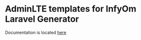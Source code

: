 AdminLTE templates for InfyOm Laravel Generator
================================================

Documentation is located [here](http://labs.infyom.com/laravelgenerator)